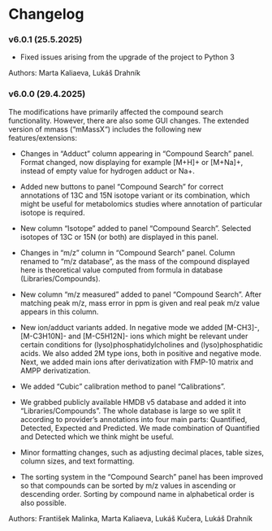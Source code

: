 # Changelog

### v6.0.1 (25.5.2025)

- Fixed issues arising from the upgrade of the project to Python 3

Authors: Marta Kaliaeva, Lukáš Drahník

### v6.0.0 (29.4.2025)

The modifications have primarily affected the compound search functionality. However, there are also some GUI changes. The extended version of mmass (“mMassX“) includes the following new features/extensions:

-	Changes in “Adduct” column appearing in “Compound Search” panel. Format changed, now displaying for example [M+H]+ or [M+Na]+, instead of empty value for hydrogen adduct or Na+.

-	Added new buttons to panel “Compound Search” for correct annotations of 13C and 15N isotope variant or its combination, which might be useful for metabolomics studies where annotation of particular isotope is required.

-	New column “Isotope” added to panel “Compound Search”. Selected isotopes of 13C or 15N (or both) are displayed in this panel.

-	Changes in “m/z” column in “Compound Search” panel. Column renamed to “m/z database”, as the mass of the compound displayed here is theoretical value computed from formula in database (Libraries/Compounds).

-	New column “m/z measured” added to panel “Compound Search”. After matching peak m/z, mass error in ppm is given and real peak m/z value appears in this column.

-	New ion/adduct variants added. In negative mode we added [M-CH3]-, [M-C3H10N]- and [M-C5H12N]- ions which might be relevant under certain conditions for (lyso)phosphatidylcholines and (lyso)phosphatidic acids. We also added 2M type ions, both in positive and negative mode. Next, we added main ions after derivatization with FMP-10 matrix and AMPP derivatization.

-	We added “Cubic” calibration method to panel “Calibrations”.

-	We grabbed publicly available HMDB v5 database and added it into “Libraries/Compounds”. The whole database is large so we split it according to provider’s annotations into four main parts: Quantified, Detected, Expected and Predicted. We made combination of Quantified and Detected which we think might be useful. 

-	Minor formatting changes, such as adjusting decimal places, table sizes, column sizes, and text formatting.

-	The sorting system in the “Compound Search” panel has been improved so that compounds can be sorted by m/z values in ascending or descending order. Sorting by compound name in alphabetical order is also possible.

Authors: František Malinka, Marta Kaliaeva, Lukáš Kučera, Lukáš Drahník